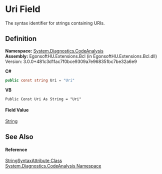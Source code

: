 # Uri Field


The syntax identifier for strings containing URIs.



## Definition
**Namespace:** <a href="N_System_Diagnostics_CodeAnalysis.md">System.Diagnostics.CodeAnalysis</a>  
**Assembly:** EgonsoftHU.Extensions.Bcl (in EgonsoftHU.Extensions.Bcl.dll) Version: 3.0.0+481c3d11ac7f0bce9309a7e968351bc7be32a6e9

**C#**
``` C#
public const string Uri = "Uri"
```
**VB**
``` VB
Public Const Uri As String = "Uri"
```



#### Field Value
<a href="https://learn.microsoft.com/dotnet/api/system.string" target="_blank" rel="noopener noreferrer">String</a>

## See Also


#### Reference
<a href="T_System_Diagnostics_CodeAnalysis_StringSyntaxAttribute.md">StringSyntaxAttribute Class</a>  
<a href="N_System_Diagnostics_CodeAnalysis.md">System.Diagnostics.CodeAnalysis Namespace</a>  
